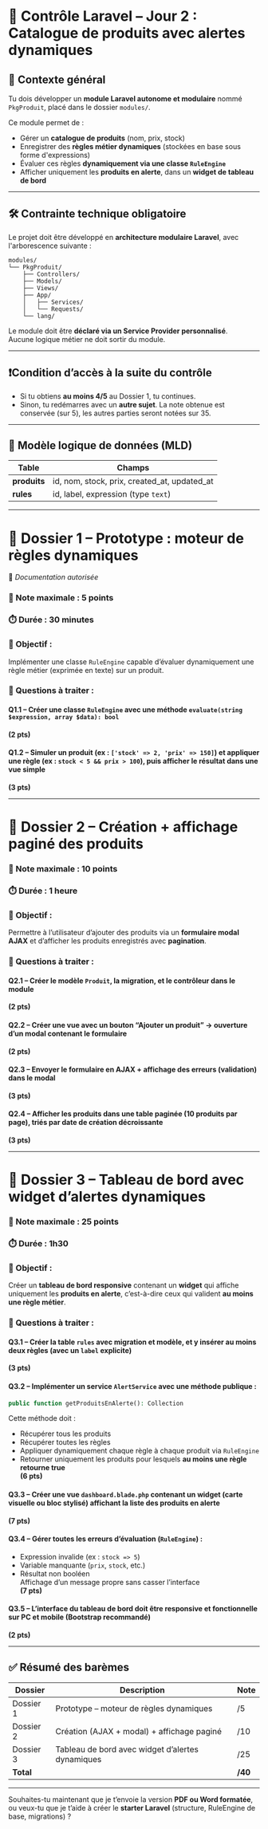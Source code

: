 # 🧪 **Contrôle Laravel – Jour 2 : Catalogue de produits avec alertes dynamiques**

## 🧩 **Contexte général**

Tu dois développer un **module Laravel autonome et modulaire** nommé `PkgProduit`, placé dans le dossier `modules/`.

Ce module permet de :
- Gérer un **catalogue de produits** (nom, prix, stock)
- Enregistrer des **règles métier dynamiques** (stockées en base sous forme d'expressions)
- Évaluer ces règles **dynamiquement via une classe `RuleEngine`**
- Afficher uniquement les **produits en alerte**, dans un **widget de tableau de bord**

---

## 🛠️ **Contrainte technique obligatoire**

Le projet doit être développé en **architecture modulaire Laravel**, avec l'arborescence suivante :

```
modules/
└── PkgProduit/
    ├── Controllers/
    ├── Models/
    ├── Views/
    ├── App/
    │   ├── Services/
    │   └── Requests/
    └── lang/
```

Le module doit être **déclaré via un Service Provider personnalisé**.  
Aucune logique métier ne doit sortir du module.

---

## ❗️**Condition d’accès à la suite du contrôle**

- Si tu obtiens **au moins 4/5** au Dossier 1, tu continues.
- Sinon, tu redémarres avec un **autre sujet**. La note obtenue est conservée (sur 5), les autres parties seront notées sur 35.

---

## 🧾 Modèle logique de données (MLD)

| Table        | Champs                                        |
|--------------|-----------------------------------------------|
| **produits** | id, nom, stock, prix, created_at, updated_at  |
| **rules**    | id, label, expression (type `text`)           |

---

# 📁 **Dossier 1 – Prototype : moteur de règles dynamiques**
📖 *Documentation autorisée*  
### 🧮 Note maximale : 5 points  
### ⏱️ Durée : 30 minutes

### 🎯 Objectif :
Implémenter une classe `RuleEngine` capable d’évaluer dynamiquement une règle métier (exprimée en texte) sur un produit.

### 🔹 Questions à traiter :

#### Q1.1 – Créer une classe `RuleEngine` avec une méthode `evaluate(string $expression, array $data): bool`  
**(2 pts)**

#### Q1.2 – Simuler un produit (ex : `['stock' => 2, 'prix' => 150]`) et appliquer une règle (ex : `stock < 5 && prix > 100`), puis afficher le résultat dans une vue simple  
**(3 pts)**

---

# 📁 **Dossier 2 – Création + affichage paginé des produits**
### 🧮 Note maximale : 10 points  
### ⏱️ Durée : 1 heure

### 🎯 Objectif :
Permettre à l’utilisateur d’ajouter des produits via un **formulaire modal AJAX** et d’afficher les produits enregistrés avec **pagination**.

### 🔹 Questions à traiter :

#### Q2.1 – Créer le modèle `Produit`, la migration, et le contrôleur dans le module  
**(2 pts)**

#### Q2.2 – Créer une vue avec un bouton “Ajouter un produit” → ouverture d’un modal contenant le formulaire  
**(2 pts)**

#### Q2.3 – Envoyer le formulaire en AJAX + affichage des erreurs (validation) dans le modal  
**(3 pts)**

#### Q2.4 – Afficher les produits dans une **table paginée (10 produits par page)**, triés par date de création décroissante  
**(3 pts)**

---

# 📁 **Dossier 3 – Tableau de bord avec widget d’alertes dynamiques**
### 🧮 Note maximale : 25 points  
### ⏱️ Durée : 1h30

### 🎯 Objectif :
Créer un **tableau de bord responsive** contenant un **widget** qui affiche uniquement les **produits en alerte**, c’est-à-dire ceux qui valident **au moins une règle métier**.

### 🔹 Questions à traiter :

#### Q3.1 – Créer la table `rules` avec migration et modèle, et y insérer **au moins deux règles** (avec un `label` explicite)  
**(3 pts)**

#### Q3.2 – Implémenter un service `AlertService` avec une méthode publique :  
```php
public function getProduitsEnAlerte(): Collection
```  
Cette méthode doit :
- Récupérer tous les produits
- Récupérer toutes les règles
- Appliquer dynamiquement chaque règle à chaque produit via `RuleEngine`
- Retourner uniquement les produits pour lesquels **au moins une règle retourne true**  
**(6 pts)**

#### Q3.3 – Créer une vue `dashboard.blade.php` contenant un **widget** (carte visuelle ou bloc stylisé) affichant la liste des produits en alerte  
**(7 pts)**

#### Q3.4 – Gérer toutes les erreurs d’évaluation (`RuleEngine`) :  
- Expression invalide (ex : `stock => 5`)
- Variable manquante (`prix`, `stock`, etc.)
- Résultat non booléen  
Affichage d’un message propre sans casser l’interface  
**(7 pts)**

#### Q3.5 – L’interface du tableau de bord doit être **responsive et fonctionnelle sur PC et mobile** (Bootstrap recommandé)  
**(2 pts)**

---

## ✅ **Résumé des barèmes**

| Dossier        | Description                                        | Note |
|----------------|----------------------------------------------------|------|
| Dossier 1      | Prototype – moteur de règles dynamiques            | /5   |
| Dossier 2      | Création (AJAX + modal) + affichage paginé         | /10  |
| Dossier 3      | Tableau de bord avec widget d’alertes dynamiques   | /25  |
| **Total**      |                                                    | **/40** |

---

Souhaites-tu maintenant que je t’envoie la version **PDF ou Word formatée**, ou veux-tu que je t’aide à créer le **starter Laravel** (structure, RuleEngine de base, migrations) ?